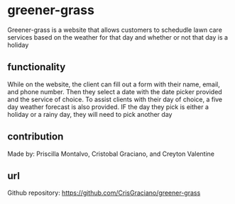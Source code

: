 # greener-grass

Greener-grass is a website that allows customers to schedudle lawn care services based on the weather for that day and whether or not that day is a holiday

## functionality

While on the website, the client can fill out a form with their name, email, and phone number. Then they select a date with the date picker provided and the service of choice. To assist clients with their day of choice, a five day weather forecast is also provided. IF the day they pick is either a holiday or a rainy day, they will need to pick another day

## contribution

Made by: Priscilla Montalvo, Cristobal Graciano, and Creyton Valentine

## url

Github repository: https://github.com/CrisGraciano/greener-grass

